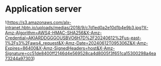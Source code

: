 # Application server
!(https://s3.amazonaws.com/alx-intranet.hbtn.io/uploads/medias/2018/9/c7d1ed0a2e10d1b4e9b3.jpg?X-Amz-Algorithm=AWS4-HMAC-SHA256&X-Amz-Credential=AKIARDDGGGOUSBVO6H7D%2F20240612%2Fus-east-1%2Fs3%2Faws4_request&X-Amz-Date=20240612T095306Z&X-Amz-Expires=86400&X-Amz-SignedHeaders=host&X-Amz-Signature=cc51de8400ff2146d4e569528ca4d8005f3f651ca15300298a4ea73244a97303)
